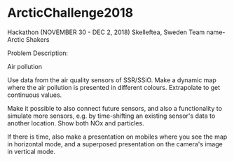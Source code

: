 # ArcticChallenge2018
Hackathon (NOVEMBER 30 - DEC 2, 2018) Skelleftea, Sweden
Team name- Arctic Shakers

Problem Description:

Air pollution

Use data from the air quality sensors of SSR/SSiO. 
Make a dynamic map where the air pollution is presented in different colours. 
Extrapolate to get continuous values.

Make it possible to also connect future sensors, 
and also a functionality to simulate more sensors, 
e.g. by time-shifting an existing sensor's data to another location.
Show both NOx and particles.

If there is time, 
also make a presentation on mobiles where you see the map in horizontal mode,
and a superposed presentation on the camera's image in vertical mode.
